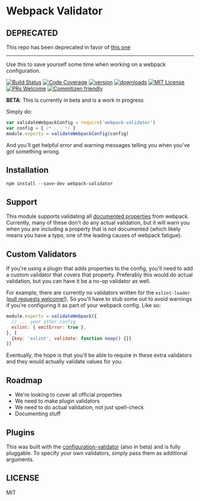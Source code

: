 # Webpack Validator

## DEPRECATED

This repo has been deprecated in favor of [this one](https://github.com/jonathanewerner/webpack-validator)

---

Use this to save yourself some time when working on a webpack configuration.

[![Build Status](https://img.shields.io/travis/kentcdodds/webpack-validator.svg?style=flat-square)](https://travis-ci.org/kentcdodds/webpack-validator)
[![Code Coverage](https://img.shields.io/codecov/c/github/kentcdodds/webpack-validator.svg?style=flat-square)](https://codecov.io/github/kentcdodds/webpack-validator)
[![version](https://img.shields.io/npm/v/webpack-validator.svg?style=flat-square)](http://npm.im/webpack-validator)
[![downloads](https://img.shields.io/npm/dm/webpack-validator.svg?style=flat-square)](http://npm-stat.com/charts.html?package=webpack-validator&from=2015-08-01)
[![MIT License](https://img.shields.io/npm/l/webpack-validator.svg?style=flat-square)](http://opensource.org/licenses/MIT)
[![PRs Welcome](https://img.shields.io/badge/PRs-welcome-brightgreen.svg?style=flat-square)](http://makeapullrequest.com)
[![Commitizen friendly](https://img.shields.io/badge/commitizen-friendly-brightgreen.svg?style=flat-square)](http://commitizen.github.io/cz-cli/)

**BETA**: This is currently in beta and is a work in progress

Simply do:

```javascript
var validateWebpackConfig = require('webpack-validator')
var config = { /* ... */ }
module.exports = validateWebpackConfig(config)
```

And you'll get helpful error and warning messages telling you when you've got something wrong.

## Installation

```
npm install --save-dev webpack-validator
```

## Support

This module supports validating all [documented properties](http://webpack.github.io/docs/configuration.html) from webpack.
Currently, many of these don't do any actual validation, but it will warn you when you are including a property that is not
documented (which likely means you have a typo, one of the leading causes of webpack fatigue).

## Custom Validators

If you're using a plugin that adds properties to the config, you'll need to add a custom validator that covers that property.
Preferably this would do actual validation, but you can have it be a no-op validator as well.

For example, there are currently no validators written for the `eslint-loader` ([pull requests welcome!](http://makeapullrequest.com)),
So you'll have to stub some out to avoid warnings if you're configuring it as part of your webpack config. Like so:

```javascript
module.exports = validateWebpack({
  // ... your other config
  eslint: { emitError: true },
}, [
  {key: 'eslint', validate: function noop() {}}
])
```

Eventually, the hope is that you'll be able to require in these extra validators and they would actually validate values for you.

## Roadmap

- We're looking to cover all official properties
- We need to make plugin validators
- We need to do actual validation, not just spell-check
- Documenting stuff

## Plugins

This was built with the [configuration-validator](https://github.com/kentcdodds/configuration-validator)
(also in beta) and is fully pluggable. To specify your own validators, simply pass them as additional
arguments.

## LICENSE

MIT

